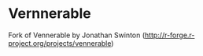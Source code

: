 # Vernnerable
Fork of Vennerable by Jonathan Swinton (http://r-forge.r-project.org/projects/vennerable)
